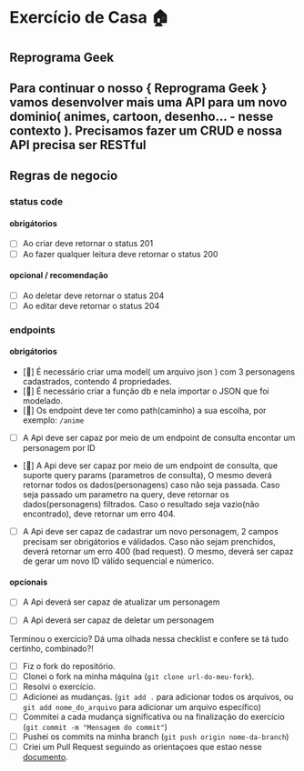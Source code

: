 # Exercício de Casa 🏠 

## Reprograma Geek
Para continuar o nosso { Reprograma Geek } vamos desenvolver mais uma API para um novo dominio( animes, cartoon, desenho... - nesse contexto ). Precisamos fazer um CRUD e nossa API precisa ser RESTful
---

## Regras de negocio

### status code

#### obrigátorios
- [ ] Ao criar deve retornar o status 201
- [ ] Ao fazer qualquer leitura deve retornar o status 200

#### opcional / recomendação
- [ ] Ao deletar deve retornar o status 204
- [ ] Ao editar deve retornar o status 204

### endpoints

#### obrigátorios
- [🍁] É necessário criar uma model( um arquivo json ) com 3 personagens cadastrados, contendo 4 propriedades.
- [🍁] É necessário criar a função db e nela importar o JSON que foi modelado.
- [🍁] Os endpoint deve ter como path(caminho) a sua escolha, por exemplo: `/anime`
- [ ] A Api deve ser capaz por meio de um endpoint de consulta encontar um personagem por ID
- [🍁] A Api deve ser capaz por meio de um endpoint de consulta, que suporte query params (parametros de consulta), O mesmo deverá retornar todos os dados(personagens) caso não seja passada. Caso seja passado um parametro na query, deve retornar os dados(personagens) filtrados. Caso o resultado seja vazio(não encontrado), deve retornar um erro 404.
- [ ] A Api deve ser capaz de cadastrar um novo personagem, 2 campos precisam ser obrigátorios e válidados. Caso não sejam prenchidos, deverá retornar um erro 400 (bad request). O mesmo, deverá ser capaz de gerar um novo ID válido sequencial e númerico.

#### opcionais

- [ ] A Api deverá ser capaz de atualizar um personagem
- [ ] A Api deverá ser capaz de deletar um personagem



Terminou o exercício? Dá uma olhada nessa checklist e confere se tá tudo certinho, combinado?!

- [ ] Fiz o fork do repositório.
- [ ] Clonei o fork na minha máquina (`git clone url-do-meu-fork`).
- [ ] Resolvi o exercício.
- [ ] Adicionei as mudanças. (`git add .` para adicionar todos os arquivos, ou `git add nome_do_arquivo` para adicionar um arquivo específico)
- [ ] Commitei a cada mudança significativa ou na finalização do exercício (`git commit -m "Mensagem do commit"`)
- [ ] Pushei os commits na minha branch (`git push origin nome-da-branch`)
- [ ] Criei um Pull Request seguindo as orientaçoes que estao nesse [documento](https://github.com/mflilian/repo-example/blob/main/exercicios/para-casa/instrucoes-pull-request.md).
